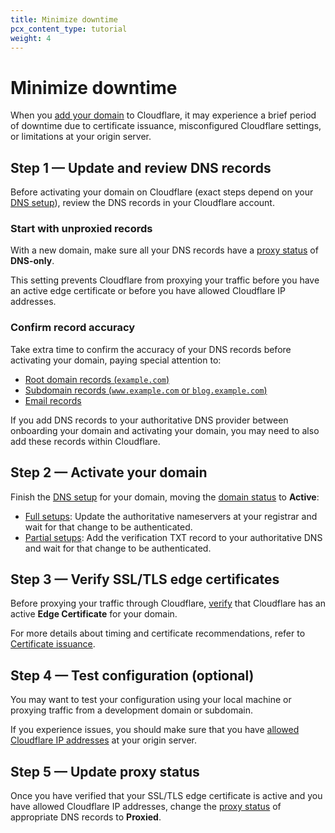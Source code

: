 ```yaml
---
title: Minimize downtime
pcx_content_type: tutorial
weight: 4
---
```


# Minimize downtime

When you [add your domain](/fundamentals/get-started/setup/add-site/) to Cloudflare, it may experience a brief period of downtime due to certificate issuance, misconfigured Cloudflare settings, or limitations at your origin server.

## Step 1 — Update and review DNS records

Before activating your domain on Cloudflare (exact steps depend on your [DNS setup](/dns/zone-setups/)), review the DNS records in your Cloudflare account.

### Start with unproxied records

With a new domain, make sure all your DNS records have a [proxy status](/dns/manage-dns-records/reference/proxied-dns-records/) of **DNS-only**.

This setting prevents Cloudflare from proxying your traffic before you have an active edge certificate or before you have allowed Cloudflare IP addresses.

### Confirm record accuracy

Take extra time to confirm the accuracy of your DNS records before activating your domain, paying special attention to:

- [Root domain records (`example.com`)](/dns/manage-dns-records/how-to/create-root-domain/)
- [Subdomain records (`www.example.com` or `blog.example.com`)](/dns/manage-dns-records/how-to/create-subdomain/)
- [Email records](/dns/manage-dns-records/how-to/email-records/)

If you add DNS records to your authoritative DNS provider between onboarding your domain and activating your domain, you may need to also add these records within Cloudflare.

## Step 2 — Activate your domain

Finish the [DNS setup](/dns/zone-setups/) for your domain, moving the [domain status](/dns/zone-setups/reference/domain-status/) to **Active**:

- [Full setups](/dns/zone-setups/full-setup/setup/): Update the authoritative nameservers at your registrar and wait for that change to be authenticated.
- [Partial setups](/dns/zone-setups/partial-setup/setup/): Add the verification TXT record to your authoritative DNS and wait for that change to be authenticated.

## Step 3 — Verify SSL/TLS edge certificates

Before proxying your traffic through Cloudflare, [verify](/ssl/ssl-tls/certificate-statuses/#monitor-certificate-statuses) that Cloudflare has an active **Edge Certificate** for your domain.

For more details about timing and certificate recommendations, refer to [Certificate issuance](/ssl/edge-certificates/universal-ssl/enable-universal-ssl/#full-dns-setup).

## Step 4 — Test configuration (optional)

You may want to test your configuration using your local machine or proxying traffic from a development domain or subdomain.

If you experience issues, you should make sure that you have [allowed Cloudflare IP addresses](/fundamentals/get-started/setup/allow-cloudflare-ip-addresses/) at your origin server.

## Step 5 — Update proxy status

Once you have verified that your SSL/TLS edge certificate is active and you have allowed Cloudflare IP addresses, change the [proxy status](/dns/manage-dns-records/reference/proxied-dns-records/) of appropriate DNS records to **Proxied**.
